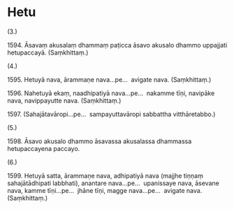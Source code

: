 # Hetu

(3.)

1594\. Āsavaṃ akusalaṃ dhammaṃ paṭicca āsavo akusalo dhammo uppajjati hetupaccayā. (Saṃkhittaṃ.)

(4.)

1595\. Hetuyā nava, ārammaṇe nava…pe…  avigate nava. (Saṃkhittaṃ.)

1596\. Nahetuyā ekaṃ, naadhipatiyā nava…pe…  nakamme tīṇi, navipāke nava, navippayutte nava. (Saṃkhittaṃ.)

1597\. (Sahajātavāropi…pe…  sampayuttavāropi sabbattha vitthāretabbo.)

(5.)

1598\. Āsavo akusalo dhammo āsavassa akusalassa dhammassa hetupaccayena paccayo.

(6.)

1599\. Hetuyā satta, ārammaṇe nava, adhipatiyā nava (majjhe tiṇṇaṃ sahajātādhipati labbhati), anantare nava…pe…  upanissaye nava, āsevane nava, kamme tīṇi…pe…  jhāne tīṇi, magge nava…pe…  avigate nava. (Saṃkhittaṃ.)
